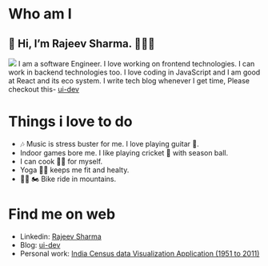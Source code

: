  # Who am I 
 
 ## 👋 Hi, I’m Rajeev Sharma. 👨🏼‍💻
 <img src="https://media-exp1.licdn.com/dms/image/C4D16AQEg-u2Cp6sO9Q/profile-displaybackgroundimage-shrink_350_1400/0/1614606253965?e=1637193600&v=beta&t=lMkeuNXq0UUCIpUJ0Swun5qLpVT2GvjVre7xfT-Vu1A" />
 I am a software Engineer. I love working on frontend technologies. I can work in backend technologies too. I love coding in JavaScript and
 I am good at React and its eco system. I write tech blog whenever I get time, Please checkout this- <a href="https://www.ui-dev.in/" target="_blank">ui-dev</a>
 
# Things i love to do

- 🎶 Music is stress buster for me. I love playing guitar 🎸.
- Indoor games bore me. I like playing cricket 🏏 with season ball.
- I can  cook 👨‍🍳 for myself.
- Yoga 🧘‍♂️ keeps me fit and healty.
- 🚵‍♂️ 🏍 Bike ride in mountains.

# Find me on web

- Linkedin: <a href="https://www.linkedin.com/in/rajeev-sharma-0171242b/" target="_blank"> Rajeev Sharma </a>
- Blog: <a href="https://www.ui-dev.in/" target="_blank">ui-dev</a>
- Personal work: <a href="http://censusindia.herokuapp.com/" target="_blank">India Census data Visualization Application (1951 to 2011)</a>

<!---
talk2rajeev/talk2rajeev is a ✨ special ✨ repository because its `README.md` (this file) appears on your GitHub profile.
You can click the Preview link to take a look at your changes.
--->
